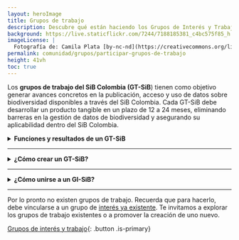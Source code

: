 ```yaml
---
layout: heroImage
title: Grupos de trabajo
description: Descubre qué están haciendo los Grupos de Interés y Trabajo, y cómo puedes unirte.
background: https://live.staticflickr.com/7244/7188185381_c4bc575f85_h.jpg
imageLicense: |
  Fotografía de: Camila Plata [by-nc-nd](https://creativecommons.org/licenses/by-nc-nd/2.0/)  vía [Flickr](https://www.flickr.com/photos/camisilver/7188185381/) 
permalink: comunidad/grupos/participar-grupos-de-trabajo
height: 41vh
toc: true
---
```


Los **grupos de trabajo del SiB Colombia (GT-SiB**) tienen como objetivo generar avances concretos en la publicación, acceso y uso de datos sobre biodiversidad disponibles a través del SiB Colombia.  Cada GT-SiB debe desarrollar un producto tangible en un plazo de 12 a 24 meses, eliminando barreras en la gestión de datos de biodiversidad y asegurando su aplicabilidad dentro del SiB Colombia.

<details>
    <summary markdown="span"><b>Funciones y resultados de un GT-SiB</b></summary>
<br>

Los GT-SiB pueden abordar aspectos como:



* ✅ **Publicación de datos**: Estrategias para mejorar la cantidad y calidad de datos disponibles.
*  ✅ **Interoperabilidad y reutilización**: Métodos para integrar y aprovechar los datos en distintos sistemas.
*  ✅ **Análisis de datos**: Desarrollo de herramientas o metodologías para interpretar y usar datos sobre biodiversidad.
* ✅ **Administración y preservación de datos**: Prácticas para garantizar la integridad y accesibilidad de los datos.
*  ✅ **Buenas prácticas**: Recomendaciones y estándares que favorezcan la misión del SiB Colombia.

</details>

___

<details>
    <summary markdown="span"><b>¿Cómo crear un GT-SiB?</b></summary>
<br>

Crear un GT-SiB implica un mayor compromiso que formar parte de un GI-SiB. Para ello, es necesario:

1. Elaborar la propuesta siguiendo la plantilla **[Propuesta de intención grupo de trabajo](http://docs.google.com/document/d/1MDZMQMUZHoRDzZl-VYJB1woqEERo5Q1lpvF6PYhZWDY/edit)**.
2. Enviar la propuesta al EC-SiB a través del correo **[sib@humboldt.org.co](mailto:sib@humboldt.org.co)**.
3. El EC-SiB se contactará para acompañar el proceso.
    **Criterios de revisión**

El **Equipo coordinador (EC-SiB)** y el **Comité técnico (CT-SiB)** evaluarán la propuesta con base en los siguientes criterios:

*  ✅ Alineación con la **visión y misión** del SiB Colombia.
*  ✅ Participación de **2 a 4 co-líderes** responsables.
*  ✅ Resultados **concretos y medibles**.
*  ✅ **Impacto en** la publicación, acceso o uso de datos sobre biodiversidad.
*  ✅ **Factibilidad** dentro del periodo de 12-24 meses.
* ✅ **Valor agregado** en relación con otros esfuerzos de la comunidad.
#### 
**Evaluación**
* 🔹El CT-SiB revisa la propuesta en un periodo de **al menos cuatro semanas**.
* 🔹Si hay comentarios significativos, se espera que el grupo de trabajo envíe nuevamente la propuesta ajustada, basado en los comentarios hechos durante la revisión.
#### 
**Decisión final del CT-SiB**

*  ✅**Reconocido y respaldado**: El grupo es aprobado y puede iniciar actividades.
*  ✅ **Reconocido con ajustes**: Se solicita modificar algunos aspectos antes de la aprobación final.
* 🔹 **Pertinente pero no respaldado actualmente**: La propuesta necesita madurar antes de su aprobación.
* 🔹 **No respaldado**: La idea no se ajusta a los criterios del SiB Colombia.

Una vez aprobada la propuesta, el EC-SiB se pondrá en contacto con los líderes del grupo para coordinar el inicio de actividades.

</details>

___

<details>
    <summary markdown="span"><b>¿Cómo unirse a un GI-SiB?</b></summary>
<br>

Puedes consultar la lista de GT-SIB activos y algunas ideas de nuevos grupos, baja hasta las tarjetas en el final de esta página. Para unirte, contacta directamente a uno de los líderes en la página del grupo.

</details>

___

Por lo pronto no existen grupos de trabajo. Recuerda que para hacerlo, debe vincularse a un grupo de [interés ya existente](https://biodiversidad.co/comunidad/grupos/participar-grupos-de-interes). Te invitamos a explorar los grupos de trabajo existentes o a promover la creación de uno nuevo.

[Grupos de interés y trabajo](https://biodiversidad.co/comunidad/grupos){: .button .is-primary}
